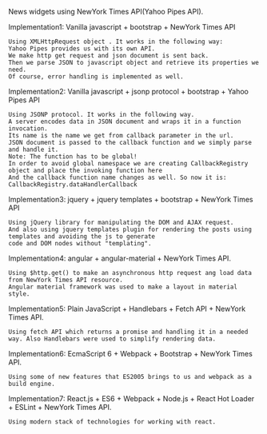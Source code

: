 News widgets using NewYork Times API(Yahoo Pipes API).

Implementation1: Vanilla javascript + bootstrap + NewYork Times API

    Using XMLHttpRequest object . It works in the following way:
    Yahoo Pipes provides us with its own API.
    We make http get request and json document is sent back.
    Then we parse JSON to javascript object and retrieve its properties we need.
    Of course, error handling is implemented as well.


Implementation2: Vanilla javascript + jsonp protocol + bootstrap + Yahoo Pipes API

    Using JSONP protocol. It works in the following way.
    A server encodes data in JSON document and wraps it in a function invocation.
    Its name is the name we get from callback parameter in the url.
    JSON document is passed to the callback function and we simply parse and handle it.
    Note: The function has to be global!
    In order to avoid global namespace we are creating CallbackRegistry object and place the invoking function here
    And the callback function name changes as well. So now it is: CallbackRegistry.dataHandlerCallback

Implementation3: jquery + jquery templates + bootstrap + NewYork Times API

    Using jQuery library for manipulating the DOM and AJAX request.
    And also using jquery templates plugin for rendering the posts using templates and avoiding the js to generate
    code and DOM nodes without "templating".

Implementation4: angular + angular-material + NewYork Times API.

    Using $http.get() to make an asynchronous http request ang load data from NewYork Times API resource.
    Angular material framework was used to make a layout in material style.


Implementation5: Plain JavaScript + Handlebars + Fetch API + NewYork Times API.

    Using fetch API which returns a promise and handling it in a needed way. Also Handlebars were used to simplify rendering data.


Implementation6: EcmaScript 6 + Webpack + Bootstrap + NewYork Times API.

    Using some of new features that ES2005 brings to us and webpack as a build engine.
    
Implementation7: React.js + ES6 + Webpack + Node.js + React Hot Loader + ESLint + NewYork Times API.  
    
    Using modern stack of technologies for working with react. 
